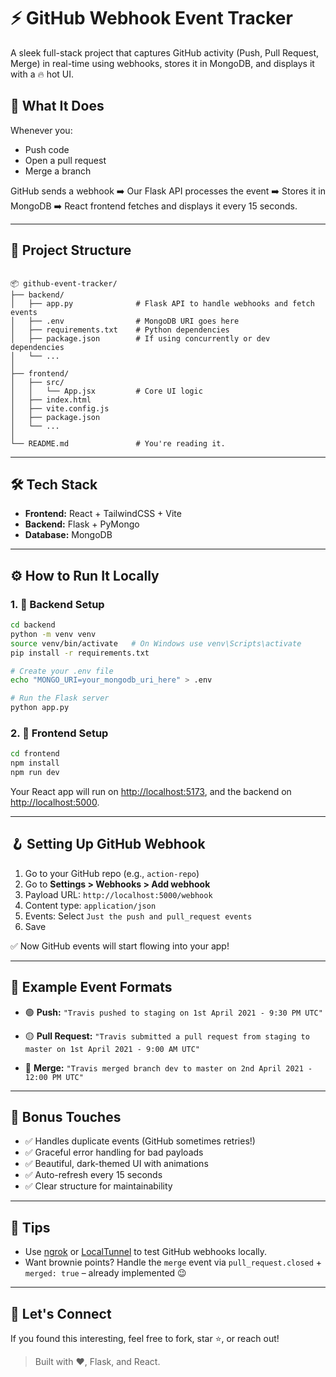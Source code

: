 
# ⚡ GitHub Webhook Event Tracker

A sleek full-stack project that captures GitHub activity (Push, Pull Request, Merge) in real-time using webhooks, stores it in MongoDB, and displays it with a 🔥 hot UI.

## 🧠 What It Does

Whenever you:
- Push code
- Open a pull request
- Merge a branch

GitHub sends a webhook ➡️ Our Flask API processes the event ➡️ Stores it in MongoDB ➡️ React frontend fetches and displays it every 15 seconds.

---

## 🧱 Project Structure

```

📦 github-event-tracker/
├── backend/
│   ├── app.py              # Flask API to handle webhooks and fetch events
│   ├── .env                # MongoDB URI goes here
│   ├── requirements.txt    # Python dependencies
│   ├── package.json        # If using concurrently or dev dependencies
│   └── ...
│
├── frontend/
│   ├── src/
│   │   └── App.jsx         # Core UI logic
│   ├── index.html
│   ├── vite.config.js
│   ├── package.json
│   └── ...
│
└── README.md               # You're reading it.

````

---

## 🛠️ Tech Stack

- **Frontend:** React + TailwindCSS + Vite
- **Backend:** Flask + PyMongo
- **Database:** MongoDB

---

## ⚙️ How to Run It Locally

### 1. 🧩 Backend Setup

```bash
cd backend
python -m venv venv
source venv/bin/activate   # On Windows use venv\Scripts\activate
pip install -r requirements.txt

# Create your .env file
echo "MONGO_URI=your_mongodb_uri_here" > .env

# Run the Flask server
python app.py
````

### 2. 🎨 Frontend Setup

```bash
cd frontend
npm install
npm run dev
```

Your React app will run on [http://localhost:5173](http://localhost:5173), and the backend on [http://localhost:5000](http://localhost:5000).

---

## 🪝 Setting Up GitHub Webhook

1. Go to your GitHub repo (e.g., `action-repo`)
2. Go to **Settings > Webhooks > Add webhook**
3. Payload URL:
   `http://localhost:5000/webhook`
4. Content type: `application/json`
5. Events: Select `Just the push and pull_request events`
6. Save

✅ Now GitHub events will start flowing into your app!

---

## 🧾 Example Event Formats

* 🟢 **Push:**
  `"Travis pushed to staging on 1st April 2021 - 9:30 PM UTC"`

* 🟡 **Pull Request:**
  `"Travis submitted a pull request from staging to master on 1st April 2021 - 9:00 AM UTC"`

* 🔴 **Merge:**
  `"Travis merged branch dev to master on 2nd April 2021 - 12:00 PM UTC"`

---

## 🚀 Bonus Touches

* ✅ Handles duplicate events (GitHub sometimes retries!)
* ✅ Graceful error handling for bad payloads
* ✅ Beautiful, dark-themed UI with animations
* ✅ Auto-refresh every 15 seconds
* ✅ Clear structure for maintainability

---

## 📌 Tips

* Use [ngrok](https://ngrok.com/) or [LocalTunnel](https://theboroer.github.io/localtunnel-www/) to test GitHub webhooks locally.
* Want brownie points? Handle the `merge` event via `pull_request.closed` + `merged: true` – already implemented 😉

---

## 🤝 Let's Connect

If you found this interesting, feel free to fork, star ⭐, or reach out!

> Built with ❤️, Flask, and React.

